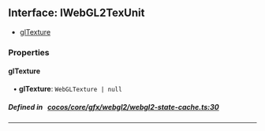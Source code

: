 ## Interface: IWebGL2TexUnit

- [glTexture](#glTexture)

### Properties

#### glTexture

<div style="margin-left: 10px;">


• **glTexture**: ``WebGLTexture | null``

</div>

##### Defined in &nbsp;   [cocos/core/gfx/webgl2/webgl2-state-cache.ts:30](https://github.com/cocos-creator/engine/blob/c7bf6b8a9/cocos/core/gfx/webgl2/webgl2-state-cache.ts#L30)&nbsp;
___
